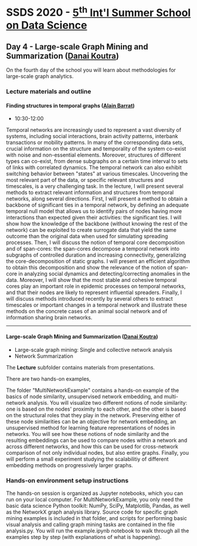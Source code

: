 # SSDS 2020  - [5<sup>th</sup> Int'l Summer School on Data Science](https://sites.google.com/view/ssdatascience2020)

## Day 4 - Large-scale Graph Mining and Summarization ([Danai Koutra](https://web.eecs.umich.edu/~dkoutra/))

On the fourth day of the school you will learn about methodologies for large-scale graph analytics.

### Lecture materials and outline


#### Finding structures in temporal graphs ([Alain Barrat](http://www.cpt.univ-mrs.fr/~barrat/english.html))

- 10:30-12:00

Temporal networks are increasingly used to represent a vast diversity of systems, including social interactions, brain activity patterns, interbank transactions or mobility patterns. In many of the corresponding data sets, crucial information on the structure and temporality of the system co-exist with noise and non-essential elements. Moreover, structures of different types can co-exist, from dense subgraphs on a certain time interval to sets of links with correlated dynamics. The temporal network can also exhibit switching behavior between "states" at various timescales. Uncovering the most relevant part of the data, or specific relevant structures and timescales, is a very challenging task. In the lecture, I will present several methods to extract relevant information and structures from temporal networks, along several directions. First, I will present a method to obtain a backbone of significant ties in a temporal network, by defining an adequate temporal null model that allows us to identify pairs of nodes having more interactions than expected given their activities: the significant ties. I will show how the knowledge of the backbone (without knowing the rest of the network) can be exploited to create surrogate data that yield the same outcome than the original data when used for simulating spreading processes. Then, I will discuss the notion of temporal core decomposition and of span-cores: the span-cores decompose a temporal network into subgraphs of controlled duration and increasing connectivity, generalizing the core-decomposition of static graphs. I will present an efficient algorithm to obtain this decomposition and show the relevance of the notion of span-core in analyzing social dynamics and detecting/correcting anomalies in the data. Moreover, I will show that the most stable and cohesive temporal cores play an important role in epidemic processes on temporal networks, and that their nodes are likely to represent influential spreaders. Finally, I will discuss methods introduced recently by several others to extract timescales or important changes in a temporal network and illustrate these methods on the concrete cases of an animal social network and of information sharing brain networks.


---

#### Large-scale Graph Mining and Summarization ([Danai Koutra](https://web.eecs.umich.edu/~dkoutra/))

* Large-scale graph mining: Single and collective network analysis
* Network Summarization

The **Lecture** subfolder contains materials from presentations.

There are two hands-on examples, 

The folder "MultiNetworkExample" contains a hands-on example of the basics of node similarity, unsupervised network embedding, and multi-network analysis.  You will visualize two different notions of node similarity: one is based on the nodes' proximity to each other, and the other is based on the structural roles that they play in the network.  Preserving either of these node similarities can be an objective for network embedding, an unsupervised method for learning feature representations of nodes in networks.  You will see how these notions of node similarity and the resulting embeddings can be used to compare nodes within a network and across different networks, and how this can be used for cross-network comparison of not only individual nodes, but also entire graphs.  Finally, you will perform a small experiment studying the scalabilitiy of different embedding methods on progressively larger graphs.  
  
### Hands-on environment setup instructions

The hands-on session is organized as Jupyter notebooks, which you can run on your local computer.
For MultiNetworkExample, you only need the basic data science Python toolkit: NumPy, SciPy, Matplotlib, Pandas, as well as the NetworkX graph analysis library.  Source code for specific graph mining examples is included in that folder, and scripts for performing basic visual analysis and calling graph mining tasks are contained in the file analysis.py.  You will run the example.ipynb notebook to walk through all the examples step by step (with explanations of what is happening).     

